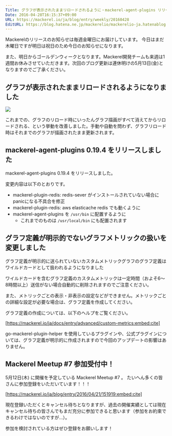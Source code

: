 ```yaml
---
Title: グラフが表示されたままリロードされるように・mackerel-agent-plugins リリース・グラフ定義が明示的でないグラフメトリックの扱いを変更
Date: 2016-04-28T16:15:37+09:00
URL: https://mackerel.io/ja/blog/entry/weekly/20160428
EditURL: https://blog.hatena.ne.jp/mackerelio/mackerelio-ja.hatenablog.mackerel.io/atom/entry/6653812171393411020
---
```


Mackerelのリリースのお知らせは毎週金曜日にお届けしています。
今日はまだ木曜日ですが明日は祝日のため今日のお知らせになります。

また、明日からゴールデンウィークとなります。Mackerel開発チームも来週は1週間お休みさせていただきます。次回のブログ更新は連休明けの5月13日(金)となりますのでご了承ください。

## グラフが表示されたままリロードされるようになりました

![](https://cdn-ak.f.st-hatena.com/images/fotolife/m/mackerelio/20160428/20160428122641.gif)

これまでの、グラフのリロード時にいったんグラフ描画がすべて消えてからリロードされる、という挙動を改善しました。手動や自動を問わず、グラフリロード時はそれまでのグラフが描画されたまま更新されます。

## mackerel-agent-plugins 0.19.4 をリリースしました

mackerel-agent-plugins 0.19.4 をリリースしました。

変更内容は以下のとおりです。

- mackerel-plugin-redis: redis-sever がインストールされていない場合にpanicになる不具合を修正
- mackerel-plugin-redis: aws elasticache redis でも動くように
- mackerel-agent-plugins を `/usr/bin` に配置するように
  - これまでのものは `/usr/local/bin` にも配置されます

## グラフ定義が明示的でないグラフメトリックの扱いを変更しました

 グラフ定義が明示的に送られていないカスタムメトリックグラフのグラフ定義はワイルドカードとして扱われるようになりました

ワイルドカードを含むグラフ定義のカスタムメトリックは一定時間（およそ6〜8時間以上）送信がない場合自動的に削除されますのでご注意ください。

また、メトリックごとの表示・非表示の設定などができません。メトリックごとの詳細な設定が必要な場合は、グラフ定義を作成してください。

グラフ定義の作成については、以下のヘルプをご覧ください。

[https://mackerel.io/ja/docs/entry/advanced/custom-metrics:embed:cite]

go-mackerel-plugin-helper を使用しているプラグインや、公式プラグインについては、グラフ定義が明示的に作成されますので今回のアップデートの影響はありません。


## Mackerel Meetup #7 参加受付中！

5月12日(木) に開催を予定している Mackerel Meetup #7 。
たいへん多くの皆さんに参加登録をいただいています！！！

[https://mackerel.io/ja/blog/entry/2016/04/21/151919:embed:cite]

現在登録いただくとキャンセル待ちとなりますが、過去の開催実績としては現在キャンセル待ちの皆さんでもまだ充分に参加できると思います（参加をお約束できるわけではないのですが...）。

参加を検討されている方はぜひ登録をお願いします！
